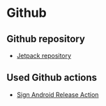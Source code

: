 # Github

## Github repository

- [Jetpack repository](https://github.com/alex-amenos/Jetpack)

## Used Github actions

- [Sign Android Release Action](https://github.com/marketplace/actions/sign-android-release#sign-android-release-action)
